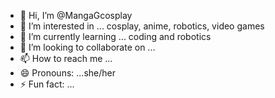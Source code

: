 - 👋 Hi, I’m @MangaGcosplay
- 👀 I’m interested in ... cosplay, anime, robotics, video games
- 🌱 I’m currently learning ... coding and robotics
- 💞️ I’m looking to collaborate on ...
- 📫 How to reach me ...
- 😄 Pronouns: ...she/her
- ⚡ Fun fact: ...

<!---
MangaGcosplay/MangaGcosplay is a ✨ special ✨ repository because its `README.md` (this file) appears on your GitHub profile.
You can click the Preview link to take a look at your changes.
--->
